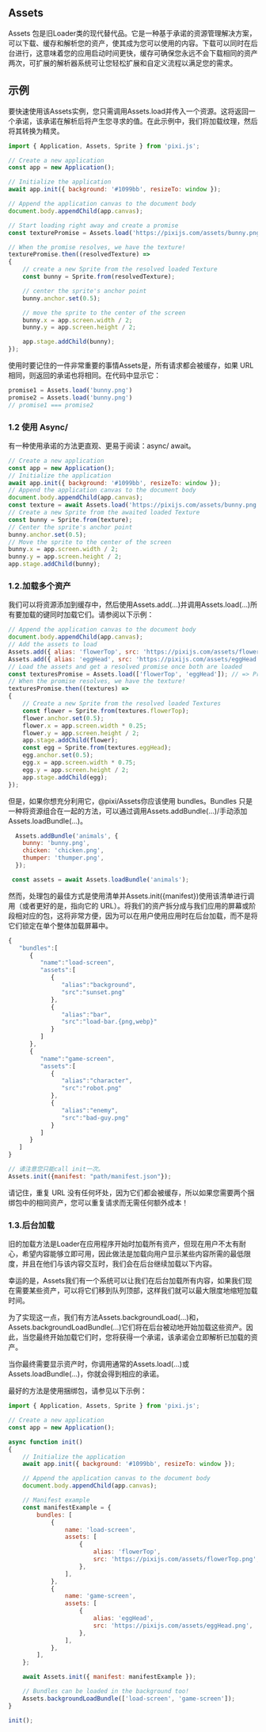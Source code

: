 
## Assets
Assets 包是旧Loader类的现代替代品。它是一种基于承诺的资源管理解决方案，可以下载、缓存和解析您的资产，使其成为您可以使用的内容。下载可以同时在后台进行，这意味着您的应用启动时间更快，缓存可确保您永远不会下载相同的资产两次，可扩展的解析器系统可让您轻松扩展和自定义流程以满足您的需求。

## 示例
要快速使用该Assets实例，您只需调用Assets.load并传入一个资源。这将返回一个承诺，该承诺在解析后将产生您寻求的值。在此示例中，我们将加载纹理，然后将其转换为精灵。

```js
import { Application, Assets, Sprite } from 'pixi.js';

// Create a new application
const app = new Application();

// Initialize the application
await app.init({ background: '#1099bb', resizeTo: window });

// Append the application canvas to the document body
document.body.appendChild(app.canvas);

// Start loading right away and create a promise
const texturePromise = Assets.load('https://pixijs.com/assets/bunny.png');

// When the promise resolves, we have the texture!
texturePromise.then((resolvedTexture) =>
{
    // create a new Sprite from the resolved loaded Texture
    const bunny = Sprite.from(resolvedTexture);

    // center the sprite's anchor point
    bunny.anchor.set(0.5);

    // move the sprite to the center of the screen
    bunny.x = app.screen.width / 2;
    bunny.y = app.screen.height / 2;

    app.stage.addChild(bunny);
});
```

使用时要记住的一件非常重要的事情Assets是，所有请求都会被缓存，如果 URL 相同，则返回的承诺也将相同。在代码中显示它：
```js
promise1 = Assets.load('bunny.png')
promise2 = Assets.load('bunny.png')
// promise1 === promise2
```


### 1.2 使用 Async/ 
有一种使用承诺的方法更直观、更易于阅读：async/ await。

```js
// Create a new application
const app = new Application();
// Initialize the application
await app.init({ background: '#1099bb', resizeTo: window });
// Append the application canvas to the document body
document.body.appendChild(app.canvas);
const texture = await Assets.load('https://pixijs.com/assets/bunny.png');
// Create a new Sprite from the awaited loaded Texture
const bunny = Sprite.from(texture);
// Center the sprite's anchor point
bunny.anchor.set(0.5);
// Move the sprite to the center of the screen
bunny.x = app.screen.width / 2;
bunny.y = app.screen.height / 2;
app.stage.addChild(bunny);
```

### 1.2.加载多个资产
我们可以将资源添加到缓存中，然后使用Assets.add(...)并调用Assets.load(...)所有要加载的键同时加载它们。请参阅以下示例：
```js
// Append the application canvas to the document body
document.body.appendChild(app.canvas);
// Add the assets to load
Assets.add({ alias: 'flowerTop', src: 'https://pixijs.com/assets/flowerTop.png' });
Assets.add({ alias: 'eggHead', src: 'https://pixijs.com/assets/eggHead.png' });
// Load the assets and get a resolved promise once both are loaded
const texturesPromise = Assets.load(['flowerTop', 'eggHead']); // => Promise<{flowerTop: Texture, eggHead: Texture}>
// When the promise resolves, we have the texture!
texturesPromise.then((textures) =>
{
    // Create a new Sprite from the resolved loaded Textures
    const flower = Sprite.from(textures.flowerTop);
    flower.anchor.set(0.5);
    flower.x = app.screen.width * 0.25;
    flower.y = app.screen.height / 2;
    app.stage.addChild(flower);
    const egg = Sprite.from(textures.eggHead);
    egg.anchor.set(0.5);
    egg.x = app.screen.width * 0.75;
    egg.y = app.screen.height / 2;
    app.stage.addChild(egg);
});
```

但是，如果你想充分利用它，@pixi/Assets你应该使用 bundles。Bundles 只是一种将资源组合在一起的方法，可以通过调用Assets.addBundle(...)/手动添加Assets.loadBundle(...)。
```js
  Assets.addBundle('animals', {
    bunny: 'bunny.png',
    chicken: 'chicken.png',
    thumper: 'thumper.png',
  });

 const assets = await Assets.loadBundle('animals');
```

然而，处理包的最佳方式是使用清单并Assets.init({manifest})使用该清单进行调用（或者更好的是，指向它的 URL）。将我们的资产拆分成与我们应用的屏幕或阶段相对应的包，这将非常方便，因为可以在用户使用应用时在后台加载，而不是将它们锁定在单个整体加载屏幕中。
```js
{
   "bundles":[
      {
         "name":"load-screen",
         "assets":[
            {
               "alias":"background",
               "src":"sunset.png"
            },
            {
               "alias":"bar",
               "src":"load-bar.{png,webp}"
            }
         ]
      },
      {
         "name":"game-screen",
         "assets":[
            {
               "alias":"character",
               "src":"robot.png"
            },
            {
               "alias":"enemy",
               "src":"bad-guy.png"
            }
         ]
      }
   ]
}

// 请注意您只能call init一次。
Assets.init({manifest: "path/manifest.json"});
```

请记住，重复 URL 没有任何坏处，因为它们都会被缓存，所以如果您需要两个捆绑包中的相同资产，您可以重复请求而无需任何额外成本！


### 1.3.后台加载
旧的加载方法是Loader在应用程序开始时加载所有资产，但现在用户不太有耐心，希望内容能够立即可用，因此做法是加载向用户显示某些内容所需的最低限度，并且在他们与该内容交互时，我们会在后台继续加载以下内容。

幸运的是，Assets我们有一个系统可以让我们在后台加载所有内容，如果我们现在需要某些资产，可以将它们移到队列顶部，这样我们就可以最大限度地缩短加载时间。

为了实现这一点，我们有方法Assets.backgroundLoad(...)和，Assets.backgroundLoadBundle(...)它们将在后台被动地开始加载这些资产。因此，当您最终开始加载它们时，您将获得一个承诺，该承诺会立即解析已加载的资产。

当你最终需要显示资产时，你调用通常的Assets.load(...)或Assets.loadBundle(...)，你就会得到相应的承诺。

最好的方法是使用捆绑包，请参见以下示例：
```js
import { Application, Assets, Sprite } from 'pixi.js';

// Create a new application
const app = new Application();

async function init()
{
    // Initialize the application
    await app.init({ background: '#1099bb', resizeTo: window });

    // Append the application canvas to the document body
    document.body.appendChild(app.canvas);

    // Manifest example
    const manifestExample = {
        bundles: [
            {
                name: 'load-screen',
                assets: [
                    {
                        alias: 'flowerTop',
                        src: 'https://pixijs.com/assets/flowerTop.png',
                    },
                ],
            },
            {
                name: 'game-screen',
                assets: [
                    {
                        alias: 'eggHead',
                        src: 'https://pixijs.com/assets/eggHead.png',
                    },
                ],
            },
        ],
    };

    await Assets.init({ manifest: manifestExample });

    // Bundles can be loaded in the background too!
    Assets.backgroundLoadBundle(['load-screen', 'game-screen']);
}

init();
```





